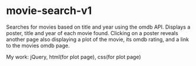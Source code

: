 # movie-search-v1

Searches for movies based on title and year using the omdb API. Displays a 
poster, title and year of each movie found. Clicking on a poster reveals 
another page also displaying a plot of the movie, its omdb rating, and a link to the movies omdb page.

My work: jQuery, html(for plot page), css(for plot page)
